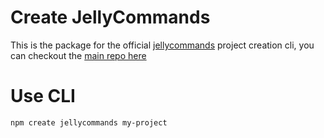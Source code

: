 # Create JellyCommands

This is the package for the official [jellycommands](https://github.com/ghostdevv/jellycommands) project creation cli, you can checkout the [main repo here](https://github.com/ghostdevv/jellycommands)

# Use CLI

```bash
npm create jellycommands my-project
```
